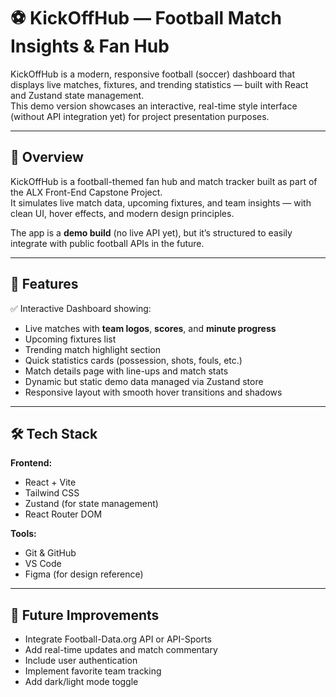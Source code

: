# ⚽ KickOffHub — Football Match Insights & Fan Hub

KickOffHub is a modern, responsive football (soccer) dashboard that displays live matches, fixtures, and trending statistics — built with React and Zustand state management.  
This demo version showcases an interactive, real-time style interface (without API integration yet) for project presentation purposes.

---

## 🧩 Overview
KickOffHub is a football-themed fan hub and match tracker built as part of the ALX Front-End Capstone Project.  
It simulates live match data, upcoming fixtures, and team insights — with clean UI, hover effects, and modern design principles.

The app is a **demo build** (no live API yet), but it’s structured to easily integrate with public football APIs in the future.

---

## 🚀 Features
✅ Interactive Dashboard showing:
- Live matches with **team logos**, **scores**, and **minute progress**
- Upcoming fixtures list
- Trending match highlight section
- Quick statistics cards (possession, shots, fouls, etc.)
- Match details page with line-ups and match stats
- Dynamic but static demo data managed via Zustand store
- Responsive layout with smooth hover transitions and shadows

---

## 🛠 Tech Stack
**Frontend:**
- React + Vite  
- Tailwind CSS  
- Zustand (for state management)  
- React Router DOM  

**Tools:**
- Git & GitHub  
- VS Code  
- Figma (for design reference)

---

## 🔮 Future Improvements
- Integrate Football-Data.org API or API-Sports
- Add real-time updates and match commentary
- Include user authentication
- Implement favorite team tracking
- Add dark/light mode toggle

